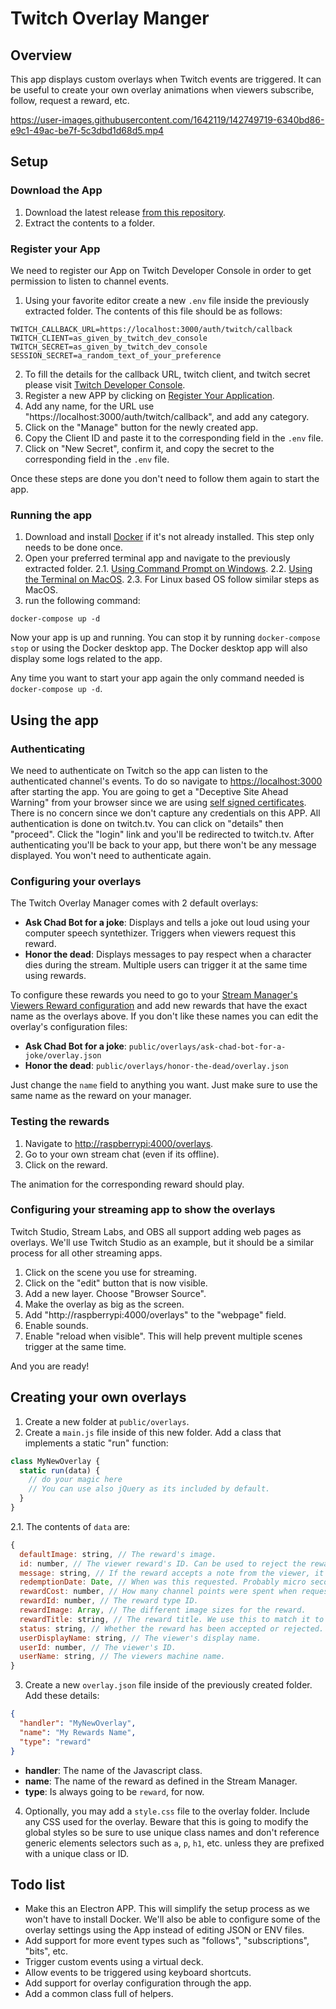 # Twitch Overlay Manger

## Overview

This app displays custom overlays when Twitch events are triggered.
It can be useful to create your own overlay animations when viewers
subscribe, follow, request a reward, etc.


https://user-images.githubusercontent.com/1642119/142749719-6340bd86-e9c1-49ac-be7f-5c3dbd1d68d5.mp4


## Setup

### Download the App

1. Download the latest release [from this repository](https://github.com/reneolivo/twitch-overlay-manager/archive/refs/heads/master.zip).
2. Extract the contents to a folder.

### Register your App
We need to register our App on Twitch Developer Console in order to get permission to listen to
channel events.

1. Using your favorite editor create a new `.env` file inside the previously extracted folder. The contents of this file should be as follows:
```
TWITCH_CALLBACK_URL=https://localhost:3000/auth/twitch/callback
TWITCH_CLIENT=as_given_by_twitch_dev_console
TWITCH_SECRET=as_given_by_twitch_dev_console
SESSION_SECRET=a_random_text_of_your_preference
```
2. To fill the details for the callback URL, twitch client, and twitch secret please visit [Twitch Developer Console](https://dev.twitch.tv/console/apps/).
3. Register a new APP by clicking on [Register Your Application](https://dev.twitch.tv/console/apps/create).
4. Add any name, for the URL use "https://localhost:3000/auth/twitch/callback", and add any category.
5. Click on the "Manage" button for the newly created app.
6. Copy the Client ID and paste it to the corresponding field in the `.env` file.
7. Click on "New Secret", confirm it, and copy the secret to the corresponding field in the `.env` file.

Once these steps are done you don't need to follow them again to start the app.

### Running the app
1. Download and install [Docker](https://www.docker.com/products/docker-desktop) if it's not already installed. This step only needs to be done once.
2. Open your preferred terminal app and navigate to the previously extracted folder.
  2.1. [Using Command Prompt on Windows](https://www.howtogeek.com/659411/how-to-change-directories-in-command-prompt-on-windows-10/).
  2.2. [Using the Terminal on MacOS](https://www.macworld.com/article/221277/command-line-navigating-files-folders-mac-terminal.html).
  2.3. For Linux based OS follow similar steps as MacOS.
3. run the following command:
```
docker-compose up -d
```
Now your app is up and running. You can stop it by running `docker-compose stop` or using the Docker desktop app. The Docker desktop app will also display some logs related to the app.

Any time you want to start your app again the only command needed is `docker-compose up -d`.

## Using the app

### Authenticating

We need to authenticate on Twitch so the app can listen to the authenticated channel's events.
To do so navigate to [https://localhost:3000](https://localhost:3000) after starting the app. You are going to get a "Deceptive Site Ahead Warning" from your browser since we are using [self signed certificates](https://www.keyfactor.com/blog/self-signed-certificate-risks/). There is no concern since we don't capture any credentials on this APP. All authentication is done on twitch.tv. You can click on "details" then "proceed". Click the "login" link and you'll be redirected to twitch.tv. After authenticating you'll be back to your app, but there won't be any message displayed. You won't need to authenticate again.

### Configuring your overlays

The Twitch Overlay Manager comes with 2 default overlays:

* **Ask Chad Bot for a joke**: Displays and tells a joke out loud using your computer speech syntethizer. Triggers when viewers request this reward.
* **Honor the dead**: Displays messages to pay respect when a character dies during the stream. Multiple users can trigger it at the same time using rewards.

To configure these rewards you need to go to your [Stream Manager's Viewers Reward configuration](dashboard.twitch.tv/viewer-rewards/channel-points/rewards) and add new rewards that have the exact name as the overlays above. If you don't like these names you can edit the overlay's configuration files:

* **Ask Chad Bot for a joke**: `public/overlays/ask-chad-bot-for-a-joke/overlay.json`
* **Honor the dead**: `public/overlays/honor-the-dead/overlay.json`

Just change the `name` field to anything you want. Just make sure to use the same name as the reward on your manager.

### Testing the rewards

1. Navigate to [http://raspberrypi:4000/overlays](http://raspberrypi:4000/overlays).
2. Go to your own stream chat (even if its offline).
3. Click on the reward.

The animation for the corresponding reward should play.

### Configuring your streaming app to show the overlays

Twitch Studio, Stream Labs, and OBS all support adding web pages as overlays. We'll use Twitch Studio as an example, but it should be a similar process for all other streaming apps.

1. Click on the scene you use for streaming.
2. Click on the "edit" button that is now visible.
3. Add a new layer. Choose "Browser Source".
4. Make the overlay as big as the screen.
5. Add "http://raspberrypi:4000/overlays" to the "webpage" field.
6. Enable sounds.
7. Enable "reload when visible". This will help prevent multiple scenes trigger at the same time.

And you are ready!

## Creating your own overlays

1. Create a new folder at `public/overlays`.
2. Create a `main.js` file inside of this new folder. Add a class that implements a static "run" function:
```js
class MyNewOverlay {
  static run(data) {
    // do your magic here
    // You can use also jQuery as its included by default.
  }
}
```
  2.1. The contents of `data` are:
  ```js
  {
    defaultImage: string, // The reward's image.
    id: number, // The viewer reward's ID. Can be used to reject the reward... in theory.
    message: string, // If the reward accepts a note from the viewer, it will be provided here.
    redemptionDate: Date, // When was this requested. Probably micro seconds ago.
    rewardCost: number, // How many channel points were spent when requesting the reward
    rewardId: number, // The reward type ID.
    rewardImage: Array, // The different image sizes for the reward.
    rewardTitle: string, // The reward title. We use this to match it to an overlay.
    status: string, // Whether the reward has been accepted or rejected.
    userDisplayName: string, // The viewer's display name.
    userId: number, // The viewer's ID.
    userName: string, // The viewers machine name.
  }
  ```
3. Create a new `overlay.json` file inside of the previously created folder. Add these details:
```json
{
  "handler": "MyNewOverlay",
  "name": "My Rewards Name",
  "type": "reward"
}
```
* **handler**: The name of the Javascript class.
* **name**: The name of the reward as defined in the Stream Manager.
* **type**: Is always going to be `reward`, for now.
4. Optionally, you may add a `style.css` file to the overlay folder. Include any CSS used for the overlay. Beware that this is going to modify the global styles so be sure to use unique class names and don't reference generic elements selectors such as `a`, `p`, `h1`, etc. unless they are prefixed with a unique class or ID.

## Todo list

* Make this an Electron APP. This will simplify the setup process as we won't have to install Docker. We'll also be able to configure some of the overlay settings using the App instead of editing JSON or ENV files.
* Add support for more event types such as "follows", "subscriptions", "bits", etc.
* Trigger custom events using a virtual deck.
* Allow events to be triggered using keyboard shortcuts.
* Add support for overlay configuration through the app.
* Add a common class full of helpers.
